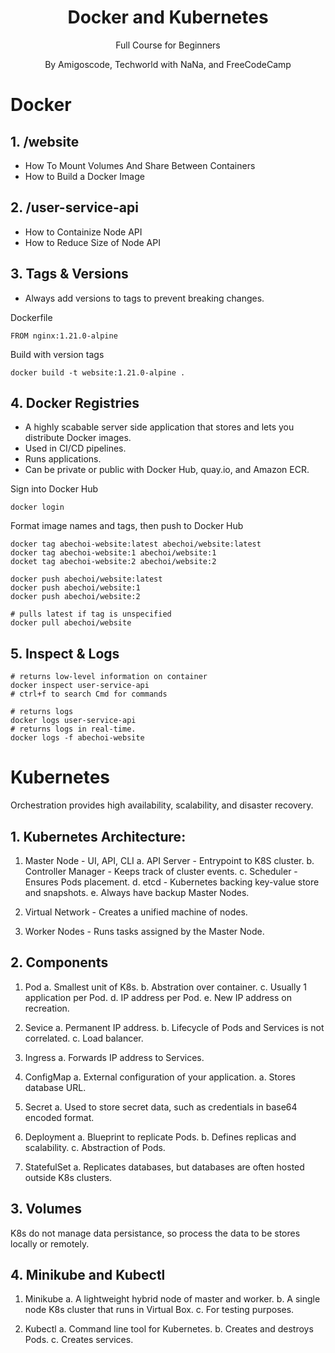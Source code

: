 <h1 align="center">
Docker and Kubernetes
</h1>
<p align="center">
Full Course for Beginners
</p>
<p align="center">
By Amigoscode, Techworld with NaNa, and FreeCodeCamp
</p>

# Docker

## 1. /website

- How To Mount Volumes And Share Between Containers
- How to Build a Docker Image

## 2. /user-service-api

- How to Containize Node API
- How to Reduce Size of Node API

## 3. Tags & Versions

- Always add versions to tags to prevent breaking changes.

Dockerfile

```
FROM nginx:1.21.0-alpine
```

Build with version tags

```
docker build -t website:1.21.0-alpine .
```

## 4. Docker Registries

- A highly scabable server side application that stores and lets you distribute Docker images.
- Used in CI/CD pipelines.
- Runs applications.
- Can be private or public with Docker Hub, quay.io, and Amazon ECR.

Sign into Docker Hub

```
docker login
```

Format image names and tags, then push to Docker Hub

```
docker tag abechoi-website:latest abechoi/website:latest
docker tag abechoi-website:1 abechoi/website:1
docket tag abechoi-website:2 abechoi/website:2

docker push abechoi/website:latest
docker push abechoi/website:1
docker push abechoi/website:2

# pulls latest if tag is unspecified
docker pull abechoi/website
```

## 5. Inspect & Logs

```
# returns low-level information on container
docker inspect user-service-api
# ctrl+f to search Cmd for commands
```

```
# returns logs
docker logs user-service-api
# returns logs in real-time.
docker logs -f abechoi-website
```

# Kubernetes

Orchestration provides high availability, scalability, and disaster recovery.

## 1. Kubernetes Architecture:

1. Master Node - UI, API, CLI
   a. API Server - Entrypoint to K8S cluster.
   b. Controller Manager - Keeps track of cluster events.
   c. Scheduler - Ensures Pods placement.
   d. etcd - Kubernetes backing key-value store and snapshots.
   e. Always have backup Master Nodes.

2. Virtual Network - Creates a unified machine of nodes.

3. Worker Nodes - Runs tasks assigned by the Master Node.

## 2. Components

1. Pod
   a. Smallest unit of K8s.
   b. Abstration over container.
   c. Usually 1 application per Pod.
   d. IP address per Pod.
   e. New IP address on recreation.

2. Sevice
   a. Permanent IP address.
   b. Lifecycle of Pods and Services is not correlated.
   c. Load balancer.

3. Ingress
   a. Forwards IP address to Services.

4. ConfigMap
   a. External configuration of your application.
   a. Stores database URL.

5. Secret
   a. Used to store secret data, such as credentials in base64 encoded format.

6. Deployment
   a. Blueprint to replicate Pods.
   b. Defines replicas and scalability.
   c. Abstraction of Pods.

7. StatefulSet
   a. Replicates databases, but databases are often hosted outside K8s clusters.

## 3. Volumes

K8s do not manage data persistance, so process the data to be stores locally or remotely.

## 4. Minikube and Kubectl

1. Minikube
   a. A lightweight hybrid node of master and worker.
   b. A single node K8s cluster that runs in Virtual Box.
   c. For testing purposes.

2. Kubectl
   a. Command line tool for Kubernetes.
   b. Creates and destroys Pods.
   c. Creates services.
